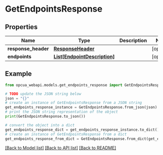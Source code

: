 # GetEndpointsResponse


## Properties

Name | Type | Description | Notes
------------ | ------------- | ------------- | -------------
**response_header** | [**ResponseHeader**](ResponseHeader.md) |  | [optional] 
**endpoints** | [**List[EndpointDescription]**](EndpointDescription.md) |  | [optional] 

## Example

```python
from opcua_webapi.models.get_endpoints_response import GetEndpointsResponse

# TODO update the JSON string below
json = "{}"
# create an instance of GetEndpointsResponse from a JSON string
get_endpoints_response_instance = GetEndpointsResponse.from_json(json)
# print the JSON string representation of the object
print(GetEndpointsResponse.to_json())

# convert the object into a dict
get_endpoints_response_dict = get_endpoints_response_instance.to_dict()
# create an instance of GetEndpointsResponse from a dict
get_endpoints_response_from_dict = GetEndpointsResponse.from_dict(get_endpoints_response_dict)
```
[[Back to Model list]](../README.md#documentation-for-models) [[Back to API list]](../README.md#documentation-for-api-endpoints) [[Back to README]](../README.md)


